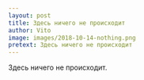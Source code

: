 ```yaml
---
layout: post
title: Здесь ничего не происходит
author: Vito
image: images/2018-10-14-nothing.png
pretext: Здесь ничего не происходит
---
```


Здесь ничего не происходит.

<!-- Здесь тоже ничего интересного нет -->
